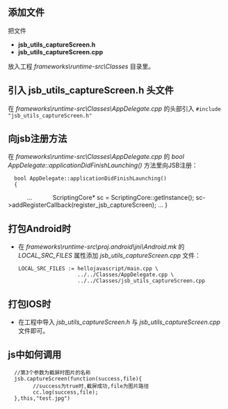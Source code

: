 添加文件
---
把文件
* **jsb_utils_captureScreen.h**
* **jsb_utils_captureScreen.cpp**

放入工程 *frameworks\runtime-src\Classes* 目录里。

引入 **jsb_utils_captureScreen.h** 头文件
---
在 *frameworks\runtime-src\Classes\AppDelegate.cpp* 的头部引入 `#include "jsb_utils_captureScreen.h"`

向jsb注册方法
---
在 *frameworks\runtime-src\Classes\AppDelegate.cpp* 的 *bool AppDelegate::applicationDidFinishLaunching()* 方法里向JSB注册：

      bool AppDelegate::applicationDidFinishLaunching()
      {
            ...
            ScriptingCore* sc = ScriptingCore::getInstance();
            sc->addRegisterCallback(register_jsb_captureScreen);
            ...
      }

打包Android时
---
* 在 *frameworks\runtime-src\proj.android\jni\Android.mk* 的 *LOCAL_SRC_FILES* 属性添加 *jsb_utils_captureScreen.cpp* 文件：

      LOCAL_SRC_FILES := hellojavascript/main.cpp \
                         ../../Classes/AppDelegate.cpp \
                         ../../Classes/jsb_utils_captureScreen.cpp 
                         
打包IOS时
---
* 在工程中导入 *jsb_utils_captureScreen.h* 与 *jsb_utils_captureScreen.cpp* 文件即可。

js中如何调用
---
      //第3个参数为截屏时图片的名称
      jsb.captureScreen(function(success,file){
            //success为true时,截屏成功,file为图片路径
            cc.log(success,file);
      },this,"test.jpg")
      
      
